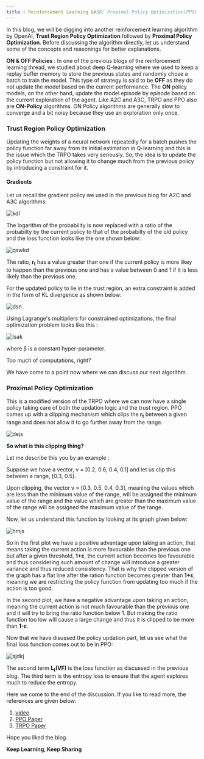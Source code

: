 ```yaml
---
title : Reinforcement Learning &#58; Proximal Policy Optimization(PPO)
---
```


In this blog, we will be digging into another reinforcement learning algorithm by OpenAI, **Trust Region Policy Optimization** followed by **Proximal Policy Optimization**. Before discussing the algorithm directly, let us understand some of the concepts and reasonings for better explanations.

**ON & OFF Policies** : In one of the previous blogs of the reinforcement learning thread, we studied about deep Q-learning where we used to keep a replay buffer memory to store the previous states and randomly chose a batch to train the model. This type of strategy is said to be **OFF** as they do not update the model based on the current performance. The **ON** policy models, on the other hand, update the model episode by episode based on the current exploration of the agent. Like A2C and A3C, TRPO and PPO also are **ON-Policy** algorithms. ON Policy algorithms are generally slow to converge and a bit noisy because they use an exploration only once. 


### Trust Region Policy Optimization
Updating the weights of a neural network repeatedly for a batch pushes the policy function far away from its initial estimation in Q-learning and this is the issue which the TRPO takes very seriously. So, the idea is to update the policy function but not allowing it to change much from the previous policy by introducing a constraint for it.


#### Gradients
Let us recall the gradient policy we used in the previous blog for A2C and A3C algorithms:

![kdl](https://1.bp.blogspot.com/-j0ublUid7NQ/XeQDR333PCI/AAAAAAAAQFg/Y8g0syT7d4EN4fEajGS6D6iLUlTHY_vfwCLcBGAsYHQ/s1600/policy_gradient.pn)

The logarithm of the probability is now replaced with a ratio of the probabilty by the current policy to that of the probabilty of the old policy and the loss function looks like the one shown below:

![qswkd](https://miro.medium.com/max/1476/0*S949lemw0fEDVPJE)

The ratio, **r<sub>t</sub>** has a value greater than one if the current policy is more likey to happen than the previous one and has a value between 0 and 1 if it is less likely than the previous one. 

For the updated policy to lie in the trust region, an extra constraint is added in the form of KL divergence as shown below:

![dsn](https://miro.medium.com/max/2350/1*IaBgY-p9fgwupuaB_jUJaA@2x.jpeg)

Using Lagrange's multipliers for constrained optimizations, the final optimization problem looks like this :

![lsak](https://2.bp.blogspot.com/-Vy2_aAl-iqs/Xfn_00NK_uI/AAAAAAAAQNk/R_cSS92W2ZgSKOQTh-g7-Dbd9W6a7WLYQCLcBGAsYHQ/s1600/Screenshot%2B2019-12-18%2Bat%2B3.56.09%2BPM.png)

where β is a constant hyper-parameter.

Too much of computations, right?

We have come to a point now where we can discuss our next algorithm.

### Proximal Policy Optimization
This is a modified version of the TRPO where we can now have a single policy taking care of both the updation logic and the trust region. PPO comes up with a clipping mechanism which clips the **r<sub>t</sub>** between a given range and does not allow it to go further away from the range. 

![dejs](https://i.stack.imgur.com/zt9mz.png)

**So what is this clipping thing?** 

Let me describe this you by an example :

Suppose we have a vector, v = [0.2, 0.6, 0.4, 0.1] and let us clip this between a range, [0.3, 0.5].

Upon clipping, the vector v = [0.3, 0.5, 0.4, 0.3], meaning the values which are less than the minimum value of the range, will be assigned the minimum value of the range and the value which are greater than the maximum value of the range will be assigned the maximum value of the range. 


Now, let us understand this function by looking at its graph given below:

![hmjs](https://media.arxiv-vanity.com/render-output/1627307/f9.jpg)

So in the first plot we have a positive advantage upon taking an action, that means taking the current action is more favourable than the previous one but after a given threshold, **1+ε**, the current action becomes too favourable and thus considering such amount of change will introduce a greater variance and thus reduced consistency. That is why the clipped version of the graph has a flat line after the ration function becomes greater than **1+ε**, meaning we are restricting the policy function from updating too much if the action is too good.

In the second plot, we have a negative advantage upon taking an action, meaning the current action is not much favourable than the previous one and it will try to bring the ratio function below 1. But making the ratio function too low will cause a large change and thus it is clipped to be more than **1-ε**.

Now that we have disussed the policy updation part, let us see what the final loss function comes out to be in PPO:

![sjdkj](https://miro.medium.com/max/1922/1*T0D50EPz-oqGDn55uHv9IA.png)

The second term **L<sub>t</sub>(VF)** is the loss function as discussed in the previous blog. The third term is the entropy loss to ensure that the agent explores much to reduce the entropy. 

Here we come to the end of the discussion. If you like to read more, the references are given below:

1. [video](https://www.youtube.com/watch?v=5P7I-xPq8u8&t=481s)
2. [PPO Paper](https://arxiv.org/abs/1707.06347)
3. [TRPO Paper](https://arxiv.org/abs/1502.05477)

Hope you liked the blog.

**Keep Learning, Keep Sharing**
